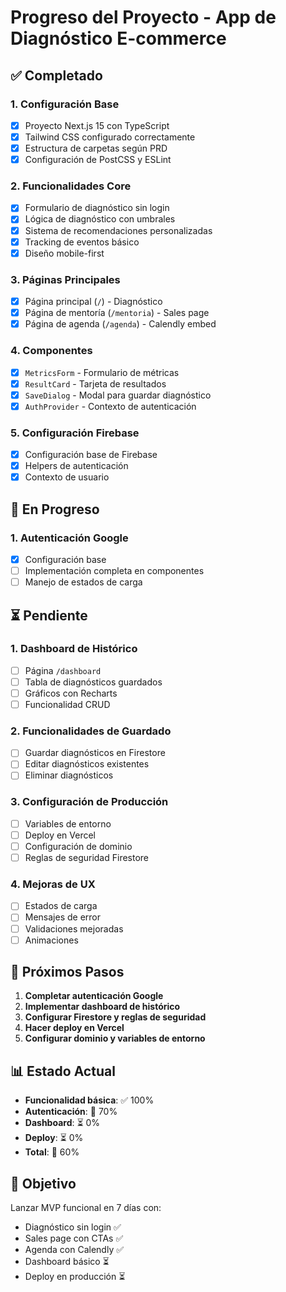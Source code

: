 # Progreso del Proyecto - App de Diagnóstico E-commerce

## ✅ Completado

### 1. Configuración Base
- [x] Proyecto Next.js 15 con TypeScript
- [x] Tailwind CSS configurado correctamente
- [x] Estructura de carpetas según PRD
- [x] Configuración de PostCSS y ESLint

### 2. Funcionalidades Core
- [x] Formulario de diagnóstico sin login
- [x] Lógica de diagnóstico con umbrales
- [x] Sistema de recomendaciones personalizadas
- [x] Tracking de eventos básico
- [x] Diseño mobile-first

### 3. Páginas Principales
- [x] Página principal (`/`) - Diagnóstico
- [x] Página de mentoría (`/mentoria`) - Sales page
- [x] Página de agenda (`/agenda`) - Calendly embed

### 4. Componentes
- [x] `MetricsForm` - Formulario de métricas
- [x] `ResultCard` - Tarjeta de resultados
- [x] `SaveDialog` - Modal para guardar diagnóstico
- [x] `AuthProvider` - Contexto de autenticación

### 5. Configuración Firebase
- [x] Configuración base de Firebase
- [x] Helpers de autenticación
- [x] Contexto de usuario

## 🔄 En Progreso

### 1. Autenticación Google
- [x] Configuración base
- [ ] Implementación completa en componentes
- [ ] Manejo de estados de carga

## ⏳ Pendiente

### 1. Dashboard de Histórico
- [ ] Página `/dashboard`
- [ ] Tabla de diagnósticos guardados
- [ ] Gráficos con Recharts
- [ ] Funcionalidad CRUD

### 2. Funcionalidades de Guardado
- [ ] Guardar diagnósticos en Firestore
- [ ] Editar diagnósticos existentes
- [ ] Eliminar diagnósticos

### 3. Configuración de Producción
- [ ] Variables de entorno
- [ ] Deploy en Vercel
- [ ] Configuración de dominio
- [ ] Reglas de seguridad Firestore

### 4. Mejoras de UX
- [ ] Estados de carga
- [ ] Mensajes de error
- [ ] Validaciones mejoradas
- [ ] Animaciones

## 🚀 Próximos Pasos

1. **Completar autenticación Google**
2. **Implementar dashboard de histórico**
3. **Configurar Firestore y reglas de seguridad**
4. **Hacer deploy en Vercel**
5. **Configurar dominio y variables de entorno**

## 📊 Estado Actual

- **Funcionalidad básica**: ✅ 100%
- **Autenticación**: 🔄 70%
- **Dashboard**: ⏳ 0%
- **Deploy**: ⏳ 0%
- **Total**: 🔄 60%

## 🎯 Objetivo

Lanzar MVP funcional en 7 días con:
- Diagnóstico sin login ✅
- Sales page con CTAs ✅
- Agenda con Calendly ✅
- Dashboard básico ⏳
- Deploy en producción ⏳
